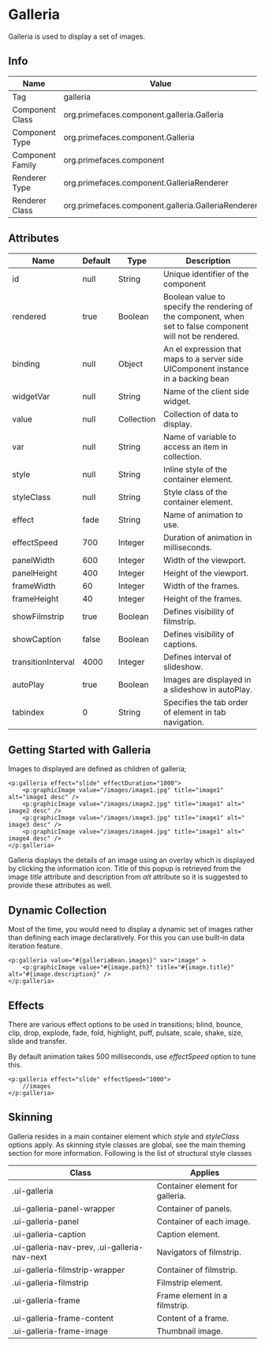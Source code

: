 # Galleria

Galleria is used to display a set of images.

## Info

| Name | Value |
| --- | --- |
| Tag | galleria
| Component Class | org.primefaces.component.galleria.Galleria
| Component Type | org.primefaces.component.Galleria
| Component Family | org.primefaces.component |
| Renderer Type | org.primefaces.component.GalleriaRenderer
| Renderer Class | org.primefaces.component.galleria.GalleriaRenderer

## Attributes

| Name | Default | Type | Description | 
| --- | --- | --- | --- |
| id | null | String | Unique identifier of the component
| rendered | true | Boolean | Boolean value to specify the rendering of the component, when set to false component will not be rendered.
| binding | null | Object | An el expression that maps to a server side UIComponent instance in a backing bean
| widgetVar | null | String | Name of the client side widget.
| value | null | Collection | Collection of data to display.
| var | null | String | Name of variable to access an item in collection.
| style | null | String | Inline style of the container element.
| styleClass | null | String | Style class of the container element.
| effect | fade | String | Name of animation to use.
| effectSpeed | 700 | Integer | Duration of animation in milliseconds.
| panelWidth | 600 | Integer | Width of the viewport.
| panelHeight | 400 | Integer | Height of the viewport.
| frameWidth | 60 | Integer | Width of the frames.
| frameHeight | 40 | Integer | Height of the frames.
| showFilmstrip | true | Boolean | Defines visibility of filmstrip.
| showCaption | false | Boolean | Defines visibility of captions.
| transitionInterval | 4000 | Integer | Defines interval of slideshow.
| autoPlay | true | Boolean | Images are displayed in a slideshow in autoPlay.
| tabindex | 0 | String | Specifies the tab order of element in tab navigation.

## Getting Started with Galleria
Images to displayed are defined as children of galleria;

```xhtml
<p:galleria effect="slide" effectDuration="1000">
    <p:graphicImage value="/images/image1.jpg" title="image1" alt="image1 desc" />
    <p:graphicImage value="/images/image2.jpg" title="image1" alt=" image2 desc" />
    <p:graphicImage value="/images/image3.jpg" title="image1" alt=" image3 desc" />
    <p:graphicImage value="/images/image4.jpg" title="image1" alt=" image4 desc" />
</p:galleria>
```
Galleria displays the details of an image using an overlay which is displayed by clicking the
information icon. Title of this popup is retrieved from the image _title_ attribute and description from
_alt_ attribute so it is suggested to provide these attributes as well.

## Dynamic Collection
Most of the time, you would need to display a dynamic set of images rather than defining each
image declaratively. For this you can use built-in data iteration feature.

```xhtml
<p:galleria value="#{galleriaBean.images}" var="image" >
    <p:graphicImage value="#{image.path}" title="#{image.title}" alt="#{image.description}" />
</p:galleria>
```
## Effects
There are various effect options to be used in transitions; blind, bounce, clip, drop, explode, fade,
fold, highlight, puff, pulsate, scale, shake, size, slide and transfer.

By default animation takes 500 milliseconds, use _effectSpeed_ option to tune this.


```xhtml
<p:galleria effect="slide" effectSpeed="1000">
    //images
</p:galleria>
```
## Skinning
Galleria resides in a main container element which _style_ and _styleClass_ options apply. As skinning
style classes are global, see the main theming section for more information. Following is the list of
structural style classes

| Class | Applies | 
| --- | --- | 
| .ui-galleria | Container element for galleria.
| .ui-galleria-panel-wrapper | Container of panels.
| .ui-galleria-panel | Container of each image.
| .ui-galleria-caption | Caption element.
| .ui-galleria-nav-prev, .ui-galleria-nav-next | Navigators of filmstrip.
| .ui-galleria-filmstrip-wrapper | Container of filmstrip.
| .ui-galleria-filmstrip | Filmstrip element.
| .ui-galleria-frame | Frame element in a filmstrip.
| .ui-galleria-frame-content | Content of a frame.
| .ui-galleria-frame-image | Thumbnail image.
